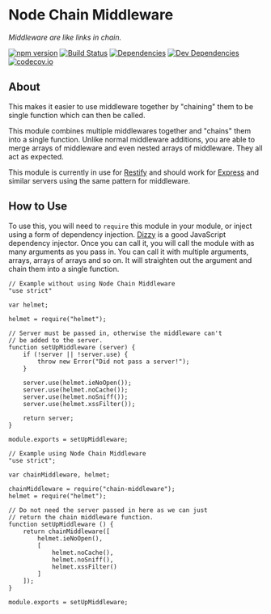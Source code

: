 # Node Chain Middleware

*Middleware are like links in chain.*

[![npm version][npm-badge]][npm-link]
[![Build Status][travis-badge]][travis-link]
[![Dependencies][dependencies-badge]][dependencies-link]
[![Dev Dependencies][devdependencies-badge]][devdependencies-link]
[![codecov.io][codecov-badge]][codecov-link]


About
-----

This makes it easier to use middleware together by "chaining" them to be single function which can then be called.

This module combines multiple middlewares together and "chains" them into a single function. Unlike normal middleware additions, you are able to merge arrays of middleware and even nested arrays of middleware. They all act as expected.

This module is currently in use for [Restify] and should work for [Express] and similar servers using the same pattern for middleware.


How to Use
----------

To use this, you will need to `require` this module in your module, or inject using a form of dependency injection. [Dizzy] is a good JavaScript dependency injector. Once you can call it, you will call the module with as many arguments as you pass in. You can call it with multiple arguments, arrays, arrays of arrays and so on. It will straighten out the argument and chain them into a single function.

    // Example without using Node Chain Middleware
    "use strict"

    var helmet;

    helmet = require("helmet");

    // Server must be passed in, otherwise the middleware can't
    // be added to the server.
    function setUpMiddleware (server) {
        if (!server || !server.use) {
            throw new Error("Did not pass a server!");
        }

        server.use(helmet.ieNoOpen());
        server.use(helmet.noCache());
        server.use(helmet.noSniff());
        server.use(helmet.xssFilter());

        return server;
    }

    module.exports = setUpMiddleware;

    // Example using Node Chain Middleware
    "use strict";

    var chainMiddleware, helmet;

    chainMiddleware = require("chain-middleware");
    helmet = require("helmet");

    // Do not need the server passed in here as we can just
    // return the chain middleware function.
    function setUpMiddleware () {
        return chainMiddleware([
            helmet.ieNoOpen(),
            [
                helmet.noCache(),
                helmet.noSniff(),
                helmet.xssFilter()
            ]
        ]);
    }

    module.exports = setUpMiddleware;


[Dizzy]: https://github.com/tests-always-included/dizzy
[Express]: http://expressjs.com/
[Restify]: http://restify.com/
[codecov-badge]: https://img.shields.io/codecov/c/github/tests-always-included/node-chain-middleware/master.svg
[codecov-link]: https://codecov.io/github/tests-always-included/node-chain-middleware?branch=master
[dependencies-badge]: https://img.shields.io/david/tests-always-included/node-chain-middleware.svg
[dependencies-link]: https://david-dm.org/tests-always-included/node-chain-middleware
[devdependencies-badge]: https://img.shields.io/david/dev/tests-always-included/node-chain-middleware.svg
[devdependencies-link]: https://david-dm.org/tests-always-included/node-chain-middleware#info=devDependencies
[npm-badge]: https://img.shields.io/npm/v/node-chain-middleware.svg
[npm-link]: https://npmjs.org/package/node-chain-middleware
[travis-badge]: https://img.shields.io/travis/tests-always-included/node-chain-middleware/master.svg
[travis-link]: http://travis-ci.org/tests-always-included/node-chain-middleware
